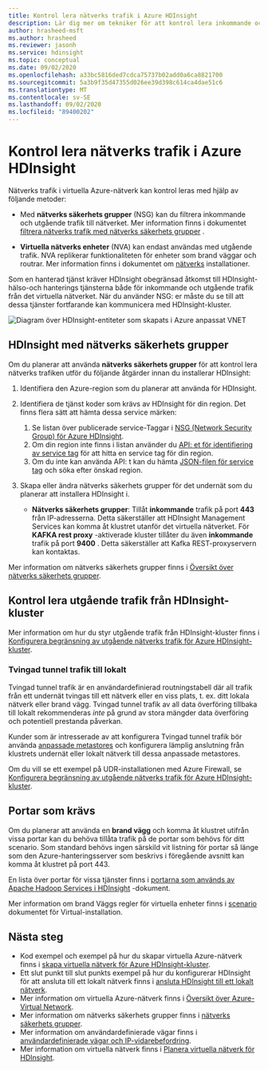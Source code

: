 ```yaml
---
title: Kontrol lera nätverks trafik i Azure HDInsight
description: Lär dig mer om tekniker för att kontrol lera inkommande och utgående trafik till Azure HDInsight-kluster.
author: hrasheed-msft
ms.author: hrasheed
ms.reviewer: jasonh
ms.service: hdinsight
ms.topic: conceptual
ms.date: 09/02/2020
ms.openlocfilehash: a33bc5816ded7cdca75737b02add0a6ca8821700
ms.sourcegitcommit: 5a3b9f35d47355d026ee39d398c614ca4dae51c6
ms.translationtype: MT
ms.contentlocale: sv-SE
ms.lasthandoff: 09/02/2020
ms.locfileid: "89400202"
---
```

# <a name="control-network-traffic-in-azure-hdinsight"></a>Kontrol lera nätverks trafik i Azure HDInsight

Nätverks trafik i virtuella Azure-nätverk kan kontrol leras med hjälp av följande metoder:

* Med **nätverks säkerhets grupper** (NSG) kan du filtrera inkommande och utgående trafik till nätverket. Mer information finns i dokumentet [filtrera nätverks trafik med nätverks säkerhets grupper](../virtual-network/security-overview.md) .

* **Virtuella nätverks enheter** (NVA) kan endast användas med utgående trafik. NVA replikerar funktionaliteten för enheter som brand väggar och routrar. Mer information finns i dokumentet om [nätverks](https://azure.microsoft.com/solutions/network-appliances) installationer.

Som en hanterad tjänst kräver HDInsight obegränsad åtkomst till HDInsight-hälso-och hanterings tjänsterna både för inkommande och utgående trafik från det virtuella nätverket. När du använder NSG: er måste du se till att dessa tjänster fortfarande kan kommunicera med HDInsight-kluster.

![Diagram över HDInsight-entiteter som skapats i Azure anpassat VNET](./media/control-network-traffic/hdinsight-vnet-diagram.png)

## <a name="hdinsight-with-network-security-groups"></a>HDInsight med nätverks säkerhets grupper

Om du planerar att använda **nätverks säkerhets grupper** för att kontrol lera nätverks trafiken utför du följande åtgärder innan du installerar HDInsight:

1. Identifiera den Azure-region som du planerar att använda för HDInsight.

2. Identifiera de tjänst koder som krävs av HDInsight för din region. Det finns flera sätt att hämta dessa service märken:
    1. Se listan över publicerade service-Taggar i [NSG (Network Security Group) för Azure HDInsight](hdinsight-service-tags.md). 
    2. Om din region inte finns i listan använder du [API: et för identifiering av service tag](../virtual-network/service-tags-overview.md#use-the-service-tag-discovery-api-public-preview) för att hitta en service tag för din region.
    3. Om du inte kan använda API: t kan du hämta [JSON-filen för service tag](../virtual-network/service-tags-overview.md#discover-service-tags-by-using-downloadable-json-files) och söka efter önskad region.


3. Skapa eller ändra nätverks säkerhets grupper för det undernät som du planerar att installera HDInsight i.

    * __Nätverks säkerhets grupper__: Tillåt __inkommande__ trafik på port __443__ från IP-adresserna. Detta säkerställer att HDInsight Management Services kan komma åt klustret utanför det virtuella nätverket. För __KAFKA rest proxy__ -aktiverade kluster tillåter du även __inkommande__ trafik på port __9400__ . Detta säkerställer att Kafka REST-proxyservern kan kontaktas.

Mer information om nätverks säkerhets grupper finns i [Översikt över nätverks säkerhets grupper](../virtual-network/security-overview.md).

## <a name="controlling-outbound-traffic-from-hdinsight-clusters"></a>Kontrol lera utgående trafik från HDInsight-kluster

Mer information om hur du styr utgående trafik från HDInsight-kluster finns i [Konfigurera begränsning av utgående nätverks trafik för Azure HDInsight-kluster](hdinsight-restrict-outbound-traffic.md).

### <a name="forced-tunneling-to-on-premises"></a>Tvingad tunnel trafik till lokalt

Tvingad tunnel trafik är en användardefinierad routningstabell där all trafik från ett undernät tvingas till ett nätverk eller en viss plats, t. ex. ditt lokala nätverk eller brand vägg. Tvingad tunnel trafik av all data överföring tillbaka till lokalt rekommenderas _inte_ på grund av stora mängder data överföring och potentiell prestanda påverkan.

Kunder som är intresserade av att konfigurera Tvingad tunnel trafik bör använda [anpassade metastores](./hdinsight-use-external-metadata-stores.md) och konfigurera lämplig anslutning från klustrets undernät eller lokalt nätverk till dessa anpassade metastores.

Om du vill se ett exempel på UDR-installationen med Azure Firewall, se [Konfigurera begränsning av utgående nätverks trafik för Azure HDInsight-kluster](hdinsight-restrict-outbound-traffic.md).

## <a name="required-ports"></a>Portar som krävs

Om du planerar att använda en **brand vägg** och komma åt klustret utifrån vissa portar kan du behöva tillåta trafik på de portar som behövs för ditt scenario. Som standard behövs ingen särskild vit listning för portar så länge som den Azure-hanteringsserver som beskrivs i föregående avsnitt kan komma åt klustret på port 443.

En lista över portar för vissa tjänster finns i [portarna som används av Apache Hadoop Services i HDInsight](hdinsight-hadoop-port-settings-for-services.md) -dokument.

Mer information om brand Väggs regler för virtuella enheter finns i [scenario](../virtual-network/virtual-network-scenario-udr-gw-nva.md) dokumentet för Virtual-installation.

## <a name="next-steps"></a>Nästa steg

* Kod exempel och exempel på hur du skapar virtuella Azure-nätverk finns i [skapa virtuella nätverk för Azure HDInsight-kluster](hdinsight-create-virtual-network.md).
* Ett slut punkt till slut punkts exempel på hur du konfigurerar HDInsight för att ansluta till ett lokalt nätverk finns i [ansluta HDInsight till ett lokalt nätverk](./connect-on-premises-network.md).
* Mer information om virtuella Azure-nätverk finns i [Översikt över Azure-Virtual Network](../virtual-network/virtual-networks-overview.md).
* Mer information om nätverks säkerhets grupper finns i [nätverks säkerhets grupper](../virtual-network/security-overview.md).
* Mer information om användardefinierade vägar finns i [användardefinierade vägar och IP-vidarebefordring](../virtual-network/virtual-networks-udr-overview.md).
* Mer information om virtuella nätverk finns i [Planera virtuella nätverk för HDInsight](./hdinsight-plan-virtual-network-deployment.md).
